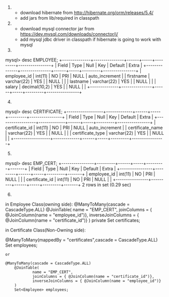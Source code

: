 1. * download hibernate from http://hibernate.org/orm/releases/5.4/
   * add jars from lib/required in classpath
2. * download mysql connector jar from https://dev.mysql.com/downloads/connector/j/
   * add mysql jdbc driver in classpath if hibernate is going to work with mysql
3.
mysql> desc EMPLOYEE;
+--------------+---------------+------+-----+---------+----------------+
| Field        | Type          | Null | Key | Default | Extra          |
+--------------+---------------+------+-----+---------+----------------+
| employee_id  | int(11)       | NO   | PRI | NULL    | auto_increment |
| firstname    | varchar(22)   | YES  |     | NULL    |                |
| lastname     | varchar(22)   | YES  |     | NULL    |                |
| salary       | decimal(10,2) | YES  |     | NULL    |                |
+--------------+---------------+------+-----+---------+----------------+


4.
mysql> desc CERTIFICATE;
+------------------+-------------+------+-----+---------+----------------+
| Field            | Type        | Null | Key | Default | Extra          |
+------------------+-------------+------+-----+---------+----------------+
| certificate_id   | int(11)     | NO   | PRI | NULL    | auto_increment |
| certificate_name | varchar(22) | YES  |     | NULL    |                |
| certificate_type | varchar(22) | YES  |     | NULL    |                |
+------------------+-------------+------+-----+---------+----------------+


5. 
mysql> desc EMP_CERT;
+----------------+---------+------+-----+---------+-------+
| Field          | Type    | Null | Key | Default | Extra |
+----------------+---------+------+-----+---------+-------+
| employee_id    | int(11) | NO   | PRI | NULL    |       |
| certificate_id | int(11) | NO   | PRI | NULL    |       |
+----------------+---------+------+-----+---------+-------+
2 rows in set (0.29 sec)


6.
in Employee Class(owning side):
    @ManyToMany(cascade = CascadeType.ALL)
    @JoinTable(
            name = "EMP_CERT",
            joinColumns = { @JoinColumn(name = "employee_id")},
            inverseJoinColumns = { @JoinColumn(name = "certificate_id")}
    )
    private Set<Certificate> certificates;

in Certificate Class(Non-Owning side):
   
   @ManyToMany(mappedBy = "certificates",cascade = CascadeType.ALL)
    Set<Employee> employees;
   
    or
   
    @ManyToMany(cascade = CascadeType.ALL)
        @JoinTable(
                name = "EMP_CERT",
                joinColumns = { @JoinColumn(name = "certificate_id")},
                inverseJoinColumns = { @JoinColumn(name = "employee_id")}
        )
        Set<Employee> employees;






